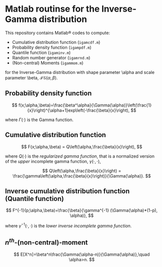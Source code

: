 # Matlab routinse for the Inverse-Gamma distribution

This repository contains Matlab® codes to compute:

- Cumulative distribution function (`igamcdf.m`)
- Probability density function (`igampdf.m`)
- Quantile function (`igaminv.m`)
- Random number generator (`igamrnd.m`)
- (Non-central) Moments (`igammom.m`)

for the Inverse-Gamma distribution with shape parameter \alpha and scale parameter \beta, $\mathcal{IG}(\alpha, \beta)$.

## Probability density function

$$
f(x;\alpha,\beta)=\frac{\beta^\alpha}{\Gamma(\alpha)}\left(\frac{1}{x}\right)^{\alpha+1}exp\left(-\frac{\beta}{x}\right),
$$

where $\Gamma(\cdot)$ is the Gamma function.

## Cumulative distribution function

$$
F(x;\alpha,\beta) = Q\left(\alpha,\frac{\beta}{x}\right),
$$

where $Q(\cdot)$ is the _regularized gamma function_, that is a normalized version of the _upper_ incomplete gamma function, $\gamma(\cdot,\cdot)$, 

$$
Q\left(\alpha,\frac{\beta}{x}\right) = \frac{\gamma\left(\alpha,\frac{\beta}{x}\right)}{\Gamma(\alpha)}.
$$

## Inverse cumulative distribution function (Quantile function)

$$
F^{-1}(p;\alpha,\beta)=\frac{\beta}{\gamma^{-1} (\Gamma(\alpha)*(1-p), \alpha)},
$$

where $\gamma^{-1}(\cdot,\cdot)$ is the _lower inverse incomplete gamma function_.

## $n^{th}$-(non-central)-moment

$$
E[X^n]=\beta^n\frac{\Gamma(\alpha-n)}{\Gamma(\alpha)},\quad \alpha>n.
$$

